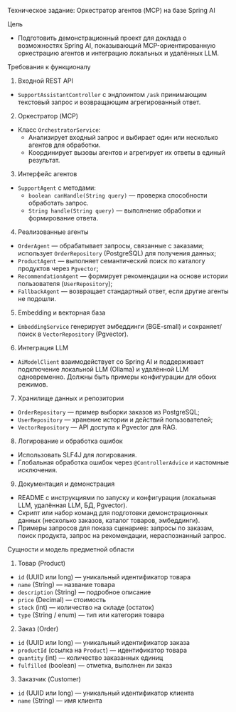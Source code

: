 Техническое задание: Оркестратор агентов (MCP) на базе Spring AI

Цель
- Подготовить демонстрационный проект для доклада о возможностях Spring AI, показывающий MCP-ориентированную оркестрацию агентов и интеграцию локальных и удалённых LLM.

Требования к функционалу
1. Входной REST API
- `SupportAssistantController` с эндпоинтом `/ask` принимающим текстовый запрос и возвращающим агрегированный ответ.

2. Оркестратор (MCP)
- Класс `OrchestratorService`:
  - Анализирует входный запрос и выбирает один или несколько агентов для обработки.
  - Координирует вызовы агентов и агрегирует их ответы в единый результат.

3. Интерфейс агентов
- `SupportAgent` с методами:
  - `boolean canHandle(String query)` — проверка способности обработать запрос.
  - `String handle(String query)` — выполнение обработки и формирование ответа.

4. Реализованные агенты
- `OrderAgent` — обрабатывает запросы, связанные с заказами; использует `OrderRepository` (PostgreSQL) для получения данных;
- `ProductAgent` — выполняет семантический поиск по каталогу продуктов через `Pgvector`;
- `RecommendationAgent` — формирует рекомендации на основе истории пользователя (`UserRepository`);
- `FallbackAgent` — возвращает стандартный ответ, если другие агенты не подошли.

5. Embedding и векторная база
- `EmbeddingService` генерирует эмбеддинги (BGE-small) и сохраняет/поиск в `VectorRepository` (Pgvector).

6. Интеграция LLM
- `AiModelClient` взаимодействует со Spring AI и поддерживает подключение локальной LLM (Ollama) и удалённой LLM одновременно. Должны быть примеры конфигурации для обоих режимов.

7. Хранилище данных и репозитории
- `OrderRepository` — пример выборки заказов из PostgreSQL;
- `UserRepository` — хранение истории и действий пользователей;
- `VectorRepository` — API доступа к Pgvector для RAG.

8. Логирование и обработка ошибок
- Использовать SLF4J для логирования.
- Глобальная обработка ошибок через `@ControllerAdvice` и кастомные исключения.

9. Документация и демонстрация
- README с инструкциями по запуску и конфигурации (локальная LLM, удалённая LLM, БД, Pgvector).
- Скрипт или набор команд для подготовки демонстрационных данных (несколько заказов, каталог товаров, эмбеддинги).
- Примеры запросов для показа сценариев: запросы по заказам, поиск продукта, запрос на рекомендации, нераспознанный запрос.

Сущности и модель предметной области
1. Товар (Product)
 - `id` (UUID или long) — уникальный идентификатор товара
 - `name` (String) — название товара
 - `description` (String) — подробное описание
 - `price` (Decimal) — стоимость
 - `stock` (int) — количество на складе (остаток)
 - `type` (String / enum) — тип или категория товара

2. Заказ (Order)
 - `id` (UUID или long) — уникальный идентификатор заказа
 - `productId` (ссылка на `Product`) — идентификатор товара
 - `quantity` (int) — количество заказанных единиц
 - `fulfilled` (boolean) — отметка, выполнен ли заказ

3. Заказчик (Customer)
 - `id` (UUID или long) — уникальный идентификатор клиента
 - `name` (String) — имя клиента


